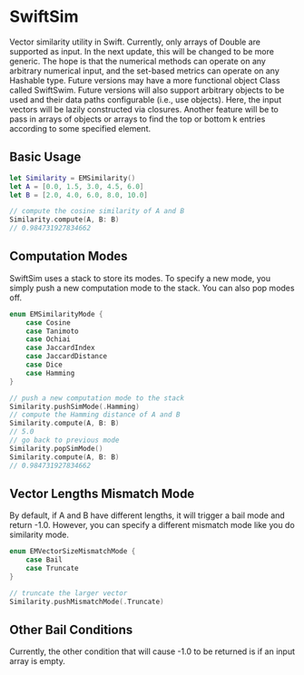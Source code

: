 # SwiftSim
Vector similarity utility in Swift.  Currently, only arrays of Double are supported as input.  In the next update, this will be changed to be more generic.  The hope is that the numerical methods can operate on any arbitrary numerical input, and the set-based metrics can operate on any Hashable type.  Future versions may have a more functional object Class called SwiftSwim.  Future versions will also support arbitrary objects to be used and their data paths configurable (i.e., use objects).  Here, the input vectors will be lazily constructed via closures.  Another feature will be to pass in arrays of objects or arrays to find the top or bottom k entries according to some specified element.

## Basic Usage
```swift
let Similarity = EMSimilarity()
let A = [0.0, 1.5, 3.0, 4.5, 6.0]
let B = [2.0, 4.0, 6.0, 8.0, 10.0]

// compute the cosine similarity of A and B
Similarity.compute(A, B: B)
// 0.984731927834662
```

## Computation Modes
SwiftSim uses a stack to store its modes. To specify a new mode, you simply push a new computation mode to the stack. You can also pop modes off.

```swift
enum EMSimilarityMode {
    case Cosine
    case Tanimoto
    case Ochiai
    case JaccardIndex
    case JaccardDistance
    case Dice
    case Hamming
}
```

```swift
// push a new computation mode to the stack
Similarity.pushSimMode(.Hamming)
// compute the Hamming distance of A and B
Similarity.compute(A, B: B)
// 5.0
// go back to previous mode
Similarity.popSimMode()
Similarity.compute(A, B: B)
// 0.984731927834662
```

## Vector Lengths Mismatch Mode
By default, if A and B have different lengths, it will trigger a bail mode and return -1.0. However, you can specify a different mismatch mode like you do similarity mode.

```swift
enum EMVectorSizeMismatchMode {
    case Bail
    case Truncate
}

// truncate the larger vector
Similarity.pushMismatchMode(.Truncate)
```

## Other Bail Conditions
Currently, the other condition that will cause -1.0 to be returned is if an input array is empty.
